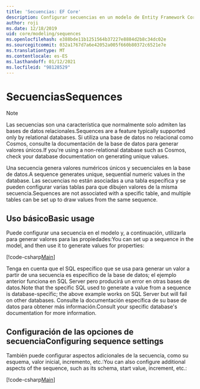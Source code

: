 ```yaml
---
title: 'Secuencias: EF Core'
description: Configurar secuencias en un modelo de Entity Framework Core
author: roji
ms.date: 12/18/2019
uid: core/modeling/sequences
ms.openlocfilehash: e388bde11b1251564b37227e8884d2b8c34dc02e
ms.sourcegitcommit: 032a1767d7a6e42052a005f660b80372c6521e7e
ms.translationtype: MT
ms.contentlocale: es-ES
ms.lasthandoff: 01/12/2021
ms.locfileid: "98128529"
---
```

# <a name="sequences"></a><span data-ttu-id="650ef-103">Secuencias</span><span class="sxs-lookup"><span data-stu-id="650ef-103">Sequences</span></span>

> [!NOTE]
> <span data-ttu-id="650ef-104">Las secuencias son una característica que normalmente solo admiten las bases de datos relacionales.</span><span class="sxs-lookup"><span data-stu-id="650ef-104">Sequences are a feature typically supported only by relational databases.</span></span> <span data-ttu-id="650ef-105">Si utiliza una base de datos no relacional como Cosmos, consulte la documentación de la base de datos para generar valores únicos.</span><span class="sxs-lookup"><span data-stu-id="650ef-105">If you're using a non-relational database such as Cosmos, check your database documentation on generating unique values.</span></span>

<span data-ttu-id="650ef-106">Una secuencia genera valores numéricos únicos y secuenciales en la base de datos.</span><span class="sxs-lookup"><span data-stu-id="650ef-106">A sequence generates unique, sequential numeric values in the database.</span></span> <span data-ttu-id="650ef-107">Las secuencias no están asociadas a una tabla específica y se pueden configurar varias tablas para que dibujen valores de la misma secuencia.</span><span class="sxs-lookup"><span data-stu-id="650ef-107">Sequences are not associated with a specific table, and multiple tables can be set up to draw values from the same sequence.</span></span>

## <a name="basic-usage"></a><span data-ttu-id="650ef-108">Uso básico</span><span class="sxs-lookup"><span data-stu-id="650ef-108">Basic usage</span></span>

<span data-ttu-id="650ef-109">Puede configurar una secuencia en el modelo y, a continuación, utilizarla para generar valores para las propiedades:</span><span class="sxs-lookup"><span data-stu-id="650ef-109">You can set up a sequence in the model, and then use it to generate values for properties:</span></span>

[!code-csharp[Main](../../../samples/core/Modeling/FluentAPI/Sequence.cs?name=Sequence&highlight=3,7)]

<span data-ttu-id="650ef-110">Tenga en cuenta que el SQL específico que se usa para generar un valor a partir de una secuencia es específico de la base de datos; el ejemplo anterior funciona en SQL Server pero producirá un error en otras bases de datos.</span><span class="sxs-lookup"><span data-stu-id="650ef-110">Note that the specific SQL used to generate a value from a sequence is database-specific; the above example works on SQL Server but will fail on other databases.</span></span> <span data-ttu-id="650ef-111">Consulte la documentación específica de su base de datos para obtener más información.</span><span class="sxs-lookup"><span data-stu-id="650ef-111">Consult your specific database's documentation for more information.</span></span>

## <a name="configuring-sequence-settings"></a><span data-ttu-id="650ef-112">Configuración de las opciones de secuencia</span><span class="sxs-lookup"><span data-stu-id="650ef-112">Configuring sequence settings</span></span>

<span data-ttu-id="650ef-113">También puede configurar aspectos adicionales de la secuencia, como su esquema, valor inicial, incremento, etc.:</span><span class="sxs-lookup"><span data-stu-id="650ef-113">You can also configure additional aspects of the sequence, such as its schema, start value, increment, etc.:</span></span>

[!code-csharp[Main](../../../samples/core/Modeling/FluentAPI/SequenceConfiguration.cs?name=SequenceConfiguration&highlight=3-5)]
